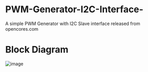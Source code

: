 # PWM-Generator-I2C-Interface-
A simple PWM Generator with I2C Slave interface released from opencores.com
# Block Diagram
![image](https://user-images.githubusercontent.com/28480970/169704100-856e7b78-caa5-457c-bd58-8fe9d66b4146.png)
